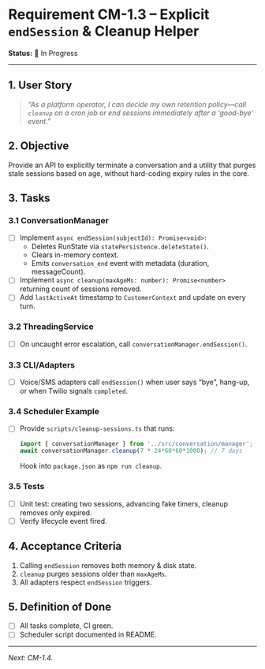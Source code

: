 # Requirement CM-1.3 – Explicit `endSession` & Cleanup Helper

**Status:** 🚧 In Progress

---

## 1. User Story

> *“As a platform operator, I can decide my own retention policy—call `cleanup` on a cron job or end sessions immediately after a ‘good-bye’ event.”*

## 2. Objective

Provide an API to explicitly terminate a conversation and a utility that purges stale sessions based on age, without hard-coding expiry rules in the core.

## 3. Tasks

### 3.1 ConversationManager

- [ ] Implement `async endSession(subjectId): Promise<void>`:
  * Deletes RunState via `statePersistence.deleteState()`.
  * Clears in-memory context.
  * Emits `conversation_end` event with metadata (duration, messageCount).
- [ ] Implement `async cleanup(maxAgeMs: number): Promise<number>` returning count of sessions removed.
- [ ] Add `lastActiveAt` timestamp to `CustomerContext` and update on every turn.

### 3.2 ThreadingService

- [ ] On uncaught error escalation, call `conversationManager.endSession()`.

### 3.3 CLI/Adapters

- [ ] Voice/SMS adapters call `endSession()` when user says “bye”, hang-up, or when Twilio signals `completed`.

### 3.4 Scheduler Example

- [ ] Provide `scripts/cleanup-sessions.ts` that runs:
  ```ts
  import { conversationManager } from '../src/conversation/manager';
  await conversationManager.cleanup(7 * 24*60*60*1000); // 7 days
  ```
  Hook into `package.json` as `npm run cleanup`.

### 3.5 Tests

- [ ] Unit test: creating two sessions, advancing fake timers, cleanup removes only expired.
- [ ] Verify lifecycle event fired.

## 4. Acceptance Criteria

1. Calling `endSession` removes both memory & disk state.
2. `cleanup` purges sessions older than `maxAgeMs`.
3. All adapters respect `endSession` triggers.

## 5. Definition of Done

- [ ] All tasks complete, CI green.
- [ ] Scheduler script documented in README.

---

*Next: CM-1.4.* 